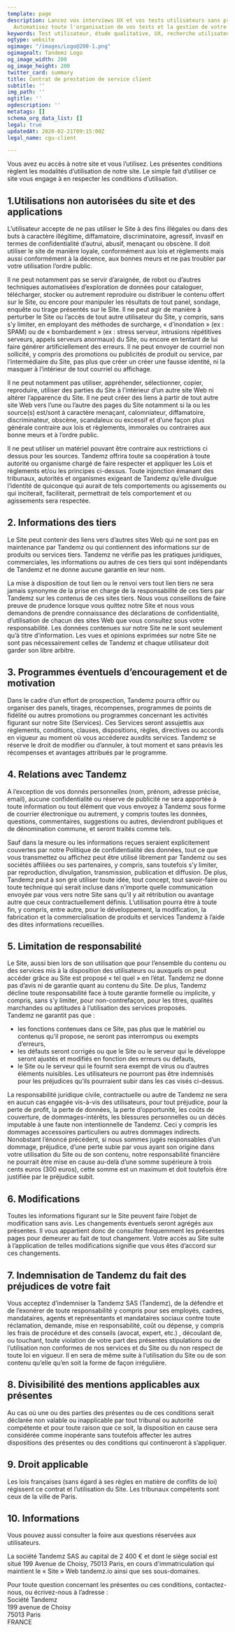 ```yaml
---
template: page
description: Lancez vos interviews UX et vos tests utilisateurs sans prise de tête.
  Automatisez toute l'organisation de vos tests et la gestion de votre panel.
keywords: Test utilisateur, étude qualitative, UX, recherche utilisateur, panel
ogtype: website
ogimage: "/images/Logo@200-1.png"
ogimagealt: Tandemz Logo
og_image_width: 200
og_image_height: 200
twitter_card: summary
title: Contrat de prestation de service client
subtitle: ''
img_path: ''
ogtitle: ''
ogdescription: ''
metatags: []
schema_org_data_list: []
legal: true
updatedAt: 2020-02-21T09:15:00Z
legal_name: cgu-client

---
```

Vous avez eu accès à notre site et vous l’utilisez. Les présentes conditions règlent les modalités d’utilisation de notre site. Le simple fait d’utiliser ce site vous engage à en respecter les conditions d’utilisation.

## 1.Utilisations non autorisées du site et des applications

L’utilisateur accepte de ne pas utiliser le Site à des fins illégales ou dans des buts à caractère illégitime, diffamatoire, discriminatoire, agressif, invasif en termes de confidentialité d’autrui, abusif, menaçant ou obscène. Il doit utiliser le site de manière loyale, conformément aux lois et règlements mais aussi conformément à la décence, aux bonnes meurs et ne pas troubler par votre utilisation l’ordre public.

Il ne peut notamment pas se servir d’araignée, de robot ou d’autres techniques automatisées d’exploration de données pour cataloguer, télécharger, stocker ou autrement reproduire ou distribuer le contenu offert sur le Site, ou encore pour manipuler les résultats de tout panel, sondage, enquête ou tirage présentés sur le Site. Il ne peut agir de manière à perturber le Site ou l’accès de tout autre utilisateur du Site, y compris, sans s’y limiter, en employant des méthodes de surcharge, « d’inondation » (ex : SPAM) ou de « bombardement » (ex : stress serveur, intrusions répétitives serveurs, appels serveurs anormaux) du Site, ou encore en tentant de lui faire générer artificiellement des erreurs. Il ne peut envoyer de courriel non sollicité, y compris des promotions ou publicités de produit ou service, par l’intermédiaire du Site, pas plus que créer un créer une fausse identité, ni la masquer à l’intérieur de tout courriel ou affichage.

Il ne peut notamment pas utiliser, appréhender, sélectionner, copier, reproduire, utiliser des parties du Site à l’intérieur d’un autre site Web ni altérer l’apparence du Site. Il ne peut créer des liens à partir de tout autre site Web vers l’une ou l’autre des pages du Site notamment si la ou les source(s) est/sont à caractère menaçant, calomniateur, diffamatoire, discriminateur, obscène, scandaleux ou excessif et d’une façon plus générale contraire aux lois et règlements, immorales ou contraires aux bonne meurs et à l’ordre public.

Il ne peut utiliser un matériel pouvant être contraire aux restrictions ci dessus pour les sources. Tandemz offrira toute sa coopération à toute autorité ou organisme chargé de faire respecter et appliquer les Lois et règlements et/ou les principes ci-dessus. Toute injonction émanant des tribunaux, autorités et organismes exigeant de Tandemz qu’elle divulgue l’identité de quiconque qui aurait de tels comportements ou agissements ou qui inciterait, faciliterait, permettrait de tels comportement et ou agissements sera respectée.

## 2. Informations des tiers

Le Site peut contenir des liens vers d’autres sites Web qui ne sont pas en maintenance par Tandemz ou qui contiennent des informations sur de produits ou services tiers. Tandemz ne vérifie pas les pratiques juridiques, commerciales, les informations ou autres de ces tiers qui sont indépendants de Tandemz et ne donne aucune garantie en leur nom.

La mise à disposition de tout lien ou le renvoi vers tout lien tiers ne sera jamais synonyme de la prise en charge de la responsabilité de ces tiers par Tandemz sur les contenus de ces sites tiers. Nous vous conseillons de faire preuve de prudence lorsque vous quittez notre Site et nous vous demandons de prendre connaissance des déclarations de confidentialité, d’utilisation de chacun des sites Web que vous consultez sous votre responsabilité. Les données contenues sur notre Site ne le sont seulement qu’à titre d’information. Les vues et opinions exprimées sur notre Site ne sont pas nécessairement celles de Tandemz et chaque utilisateur doit garder son libre arbitre.

## 3. Programmes éventuels d’encouragement et de motivation

Dans le cadre d’un effort de prospection, Tandemz pourra offrir ou organiser des panels, tirages, récompenses, programmes de points de fidélité ou autres promotions ou programmes concernant les activités figurant sur notre Site (Services). Ces Services seront assujettis aux règlements, conditions, clauses, dispositions, règles, directives ou accords en vigueur au moment où vous accéderez auxdits services. Tandemz se réserve le droit de modifier ou d’annuler, à tout moment et sans préavis les récompenses et avantages attribués par le programme.

## 4. Relations avec Tandemz

A l’exception de vos donnés personnelles (nom, prénom, adresse précise, email), aucune confidentialité ou réserve de publicité ne sera apportée à toute information ou tout élément que vous envoyez à Tandemz sous forme de courrier électronique ou autrement, y compris toutes les données, questions, commentaires, suggestions ou autres, deviendront publiques et de dénomination commune, et seront traités comme tels.

Sauf dans la mesure ou les informations reçues seraient explicitement couvertes par notre Politique de confidentialité des données, tout ce que vous transmettez ou affichez peut être utilisé librement par Tandemz ou ses sociétés affiliées ou ses partenaires, y compris, sans toutefois s’y limiter, par reproduction, divulgation, transmission, publication et diffusion. De plus, Tandemz peut à son gré utiliser toute idée, tout concept, tout savoir-faire ou toute technique qui serait incluse dans n’importe quelle communication envoyée par vous vers notre Site sans qu’il y ait rétribution ou avantage autre que ceux contractuellement définis. L’utilisation pourra être à toute fin, y compris, entre autre, pour le développement, la modification, la fabrication et la commercialisation de produits et services Tandemz à l’aide des dites informations recueillies.

## 5. Limitation de responsabilité

Le Site, aussi bien lors de son utilisation que pour l’ensemble du contenu ou des services mis à la disposition des utilisateurs ou auxquels on peut accéder grâce au Site est proposé « tel quel » en l’état. Tandemz ne donne pas d’avis ni de garantie quant au contenu du Site. De plus, Tandemz décline toute responsabilité face à toute garantie formelle ou implicite, y compris, sans s’y limiter, pour non-contrefaçon, pour les titres, qualités marchandes ou aptitudes à l’utilisation des services proposés.  
Tandemz ne garantit pas que :

* les fonctions contenues dans ce Site, pas plus que le matériel ou contenus qu’il propose, ne seront pas interrompus ou exempts d’erreurs,
* les défauts seront corrigés ou que le Site ou le serveur qui le développe seront ajustés et modifiés en fonction des erreurs ou défauts,
* le Site ou le serveur qui le fournit sera exempt de virus ou d’autres éléments nuisibles. Les utilisateurs ne pourront pas être indemnisés pour les préjudices qu’ils pourraient subir dans les cas visés ci-dessus.

La responsabilité juridique civile, contractuelle ou autre de Tandemz ne sera en aucun cas engagée vis-à-vis des utilisateurs, pour tout préjudice, pour la perte de profit, la perte de données, la perte d’opportunité, les coûts de couverture, de dommages-intérêts, les blessures personnelles ou un décès imputable à une faute non intentionnelle de Tandemz. Ceci y compris les dommages accessoires particuliers ou autres dommages indirects.  
Nonobstant l’énoncé précédent, si nous sommes jugés responsables d’un dommage, préjudice, d’une perte subie par vous ayant son origine dans votre utilisation du Site ou de son contenu, notre responsabilité financière ne pourrait être mise en cause au-delà d’une somme supérieure à trois cents euros (300 euros), cette somme est un maximum et doit toutefois être justifiée par le préjudice subit.

## 6. Modifications

Toutes les informations figurant sur le Site peuvent faire l’objet de modification sans avis. Les changements éventuels seront agrégés aux présentes. Il vous appartient donc de consulter fréquemment les présentes pages pour demeurer au fait de tout changement. Votre accès au Site suite à l’application de telles modifications signifie que vous êtes d’accord sur ces changements.

## 7. Indemnisation de Tandemz du fait des préjudices de votre fait

Vous acceptez d’indemniser la Tandemz SAS (Tandemz), de la défendre et de l’exonérer de toute responsabilité y compris pour ses employés, cadres, mandataires, agents et représentants et mandataires sociaux contre toute réclamation, demande, mise en responsabilité, coût ou dépense, y compris les frais de procédure et des conseils (avocat, expert, etc.) , découlant de, ou touchant, toute violation de votre part des présentes stipulations ou de l’utilisation non conformes de nos services et du Site ou du non respect de toute loi en vigueur. Il en sera de même suite à l’utilisation du Site ou de son contenu qu’elle qu’en soit la forme de façon irrégulière.

## 8. Divisibilité des mentions applicables aux présentes

Au cas où une ou des parties des présentes ou de ces conditions serait déclarée non valable ou inapplicable par tout tribunal ou autorité compétente et pour toute raison que ce soit, la disposition en cause sera considérée comme inopérante sans toutefois affecter les autres dispositions des présentes ou des conditions qui continueront à s’appliquer.

## 9. Droit applicable

Les lois françaises (sans égard à ses règles en matière de conflits de loi) régissent ce contrat et l’utilisation du Site. Les tribunaux compétents sont ceux de la ville de Paris.

## 10. Informations

Vous pouvez aussi consulter la foire aux questions réservées aux utilisateurs.

La société Tandemz SAS au capital de 2 400 € et dont le siège social est situé 199 Avenue de Choisy, 75013 Paris, en cours d'immatriculation qui maintient le « Site » Web tandemz.io ainsi que ses sous-domaines.

Pour toute question concernant les présentes ou ces conditions, contactez-nous, ou écrivez-nous à l’adresse :  
Société Tandemz  
199 avenue de Choisy   
75013 Paris  
FRANCE